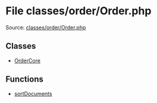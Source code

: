 File classes/order/Order.php
=========

Source: [classes/order/Order.php](https://github.com/PrestaShop/PrestaShop/blob/1.5.4.0/classes/order/Order.php)


Classes
-------

* [OrderCore](class.OrderCore.md)

Functions
---------

* [sortDocuments](function.sortDocuments.md)
